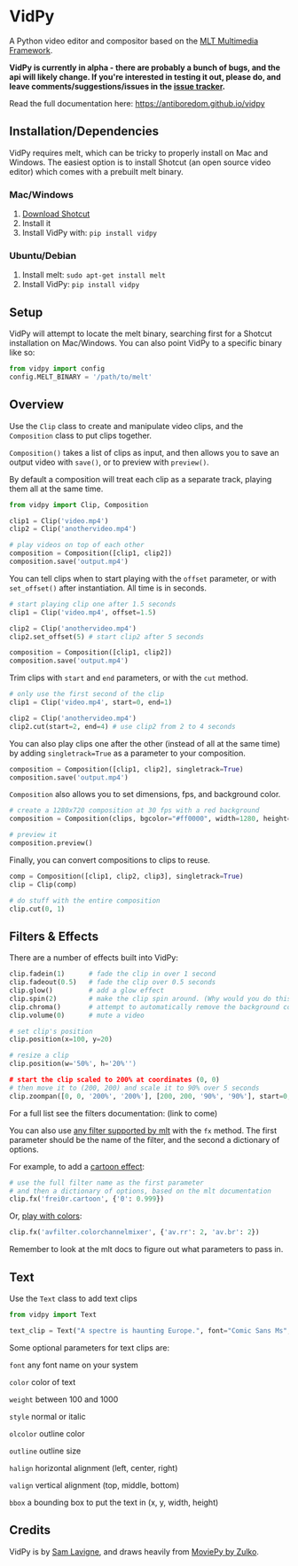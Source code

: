 # VidPy

A Python video editor and compositor based on the [MLT Multimedia Framework](https://www.mltframework.org/).

**VidPy is currently in alpha - there are probably a bunch of bugs, and the api will likely change. If you're interested in testing it out, please do, and leave comments/suggestions/issues in the [issue tracker](https://github.com/antiboredom/vidpy/issues).**

Read the full documentation here: https://antiboredom.github.io/vidpy

## Installation/Dependencies

VidPy requires melt, which can be tricky to properly install on Mac and Windows. The easiest option is to install Shotcut (an open source video editor) which comes with a prebuilt melt binary.

### Mac/Windows

1. [Download Shotcut](https://www.shotcut.org/download/)
2. Install it
3. Install VidPy with: ```pip install vidpy```

### Ubuntu/Debian

1. Install melt: ```sudo apt-get install melt```
2. Install VidPy: ```pip install vidpy```

## Setup

VidPy will attempt to locate the melt binary, searching first for a Shotcut installation on Mac/Windows. You can also point VidPy to a specific binary like so:

```python
from vidpy import config
config.MELT_BINARY = '/path/to/melt'
```

## Overview

Use the `Clip` class to create and manipulate video clips, and the `Composition` class to put clips together.

`Composition()` takes a list of clips as input, and then allows you to save an output video with `save()`, or to preview with `preview()`.

By default a composition will treat each clip as a separate track, playing them all at the same time.

```python
from vidpy import Clip, Composition

clip1 = Clip('video.mp4')
clip2 = Clip('anothervideo.mp4')

# play videos on top of each other
composition = Composition([clip1, clip2])
composition.save('output.mp4')
```

You can tell clips when to start playing with the `offset` parameter, or with `set_offset()` after instantiation. All time is in seconds.

```python
# start playing clip one after 1.5 seconds
clip1 = Clip('video.mp4', offset=1.5)

clip2 = Clip('anothervideo.mp4')
clip2.set_offset(5) # start clip2 after 5 seconds

composition = Composition([clip1, clip2])
composition.save('output.mp4')
```

Trim clips with `start` and `end` parameters, or with the `cut` method.

```python
# only use the first second of the clip
clip1 = Clip('video.mp4', start=0, end=1)

clip2 = Clip('anothervideo.mp4')
clip2.cut(start=2, end=4) # use clip2 from 2 to 4 seconds
```

You can also play clips one after the other (instead of all at the same time) by adding `singletrack=True` as a parameter to your composition.

```python
composition = Composition([clip1, clip2], singletrack=True)
composition.save('output.mp4')
```

`Composition` also allows you to set dimensions, fps, and background color.

```python
# create a 1280x720 composition at 30 fps with a red background
composition = Composition(clips, bgcolor="#ff0000", width=1280, height=720, fps=30)

# preview it
composition.preview()
```

Finally, you can convert compositions to clips to reuse.

```python
comp = Composition([clip1, clip2, clip3], singletrack=True)
clip = Clip(comp)

# do stuff with the entire composition
clip.cut(0, 1)
```

## Filters & Effects

There are a number of effects built into VidPy: 

```python
clip.fadein(1) 		# fade the clip in over 1 second
clip.fadeout(0.5) 	# fade the clip over 0.5 seconds
clip.glow()   		# add a glow effect
clip.spin(2)  		# make the clip spin around. (Why would you do this? I don't know!)
clip.chroma() 		# attempt to automatically remove the background color
clip.volume(0)		# mute a video

# set clip's position 
clip.position(x=100, y=20)

# resize a clip
clip.position(w='50%', h='20%'')

# start the clip scaled to 200% at coordinates (0, 0)
# then move it to (200, 200) and scale it to 90% over 5 seconds
clip.zoompan([0, 0, '200%', '200%'], [200, 200, '90%', '90%'], start=0, end=5)
```

For a full list see the filters documentation: (link to come)

You can also use [any filter supported by mlt](https://www.mltframework.org/plugins/PluginsFilters/) with the `fx` method. The first parameter should be the name of the filter, and the second a dictionary of options.

For example, to add a [cartoon effect](https://www.mltframework.org/plugins/FilterFrei0r-cartoon/):



```python
# use the full filter name as the first parameter
# and then a dictionary of options, based on the mlt documentation
clip.fx('frei0r.cartoon', {'0': 0.999})
```

Or, [play with colors](https://www.mltframework.org/plugins/FilterAvfilter-colorchannelmixer/):

```python
clip.fx('avfilter.colorchannelmixer', {'av.rr': 2, 'av.br': 2})
```

Remember to look at the mlt docs to figure out what parameters to pass in.

## Text

Use the `Text` class to add text clips

```python
from vidpy import Text

text_clip = Text("A spectre is haunting Europe.", font="Comic Sans Ms", size=100, color="#ff0000")
```

Some optional parameters for text clips are:

`font` any font name on your system

`color` color of text

`weight` between 100 and 1000

`style` normal or italic

`olcolor` outline color

`outline` outline size

`halign` horizontal alignment (left, center, right)

`valign` vertical alignment (top, middle, bottom)

`bbox` a bounding box to put the text in (x, y, width, height)

## Credits

VidPy is by [Sam Lavigne](http://lav.io), and draws heavily from [MoviePy by Zulko](http://zulko.github.io/moviepy/).



